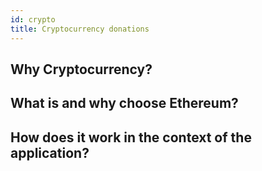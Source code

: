 ```yaml
---
id: crypto
title: Cryptocurrency donations
---
```


## Why Cryptocurrency?

## What is and why choose Ethereum?

## How does it work in the context of the application?